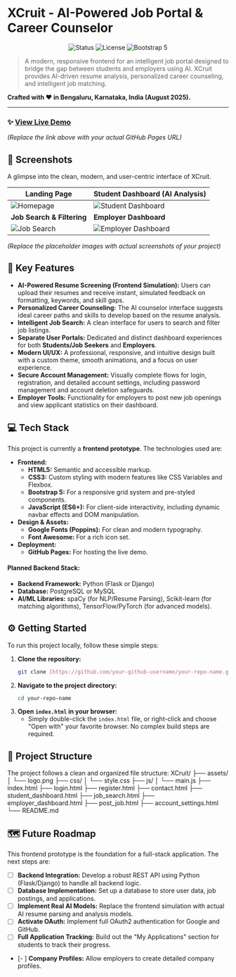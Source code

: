 # XCruit - AI-Powered Job Portal & Career Counselor

<p align="center">
  <img src="https://img.shields.io/badge/Status-Active-success?style=for-the-badge" alt="Status">
  <img src="https://img.shields.io/badge/License-MIT-blue?style=for-the-badge" alt="License">
  <img src="https://img.shields.io/badge/Built%20with-Bootstrap%205-purple?style=for-the-badge" alt="Bootstrap 5">
</p>

> A modern, responsive frontend for an intelligent job portal designed to bridge the gap between students and employers using AI. XCruit provides AI-driven resume analysis, personalized career counseling, and intelligent job matching.

**Crafted with ❤️ in Bengaluru, Karnataka, India (August 2025).**

---

### ✨ [View Live Demo](https://your-github-username.github.io/your-repo-name/)

*(Replace the link above with your actual GitHub Pages URL)*

## 📸 Screenshots

A glimpse into the clean, modern, and user-centric interface of XCruit.

| Landing Page                                      | Student Dashboard (AI Analysis)                      |
| ------------------------------------------------- | ---------------------------------------------------- |
| ![Homepage](https://via.placeholder.com/400x300.png?text=Homepage+Screenshot) | ![Student Dashboard](https://via.placeholder.com/400x300.png?text=Student+Dashboard) |
| **Job Search & Filtering** | **Employer Dashboard** |
| ![Job Search](https://via.placeholder.com/400x300.png?text=Job+Search+Page) | ![Employer Dashboard](https://via.placeholder.com/400x300.png?text=Employer+Dashboard) |

*(Replace the placeholder images with actual screenshots of your project)*

## 🚀 Key Features

- **AI-Powered Resume Screening (Frontend Simulation):** Users can upload their resumes and receive instant, simulated feedback on formatting, keywords, and skill gaps.
- **Personalized Career Counseling:** The AI counselor interface suggests ideal career paths and skills to develop based on the resume analysis.
- **Intelligent Job Search:** A clean interface for users to search and filter job listings.
- **Separate User Portals:** Dedicated and distinct dashboard experiences for both **Students/Job Seekers** and **Employers**.
- **Modern UI/UX:** A professional, responsive, and intuitive design built with a custom theme, smooth animations, and a focus on user experience.
- **Secure Account Management:** Visually complete flows for login, registration, and detailed account settings, including password management and account deletion safeguards.
- **Employer Tools:** Functionality for employers to post new job openings and view applicant statistics on their dashboard.

## 💻 Tech Stack

This project is currently a **frontend prototype**. The technologies used are:

- **Frontend:**
  - **HTML5:** Semantic and accessible markup.
  - **CSS3:** Custom styling with modern features like CSS Variables and Flexbox.
  - **Bootstrap 5:** For a responsive grid system and pre-styled components.
  - **JavaScript (ES6+):** For client-side interactivity, including dynamic navbar effects and DOM manipulation.
- **Design & Assets:**
  - **Google Fonts (Poppins):** For clean and modern typography.
  - **Font Awesome:** For a rich icon set.
- **Deployment:**
  - **GitHub Pages:** For hosting the live demo.

#### Planned Backend Stack:
- **Backend Framework:** Python (Flask or Django)
- **Database:** PostgreSQL or MySQL
- **AI/ML Libraries:** spaCy (for NLP/Resume Parsing), Scikit-learn (for matching algorithms), TensorFlow/PyTorch (for advanced models).

## ⚙️ Getting Started

To run this project locally, follow these simple steps:

1.  **Clone the repository:**
    ```bash
    git clone [https://github.com/your-github-username/your-repo-name.git](https://github.com/your-github-username/your-repo-name.git)
    ```
2.  **Navigate to the project directory:**
    ```bash
    cd your-repo-name
    ```
3.  **Open `index.html` in your browser:**
    -   Simply double-click the `index.html` file, or right-click and choose "Open with" your favorite browser. No complex build steps are required.

## 📂 Project Structure

The project follows a clean and organized file structure:
XCruit/
├── assets/
│   └── logo.png
├── css/
│   └── style.css
├── js/
│   └── main.js
├── index.html
├── login.html
├── register.html
├── contact.html
├── student_dashboard.html
├── job_search.html
├── employer_dashboard.html
├── post_job.html
├── account_settings.html
└── README.md

## 🗺️ Future Roadmap

This frontend prototype is the foundation for a full-stack application. The next steps are:

-   [ ] **Backend Integration:** Develop a robust REST API using Python (Flask/Django) to handle all backend logic.
-   [ ] **Database Implementation:** Set up a database to store user data, job postings, and applications.
-   [ ] **Implement Real AI Models:** Replace the frontend simulation with actual AI resume parsing and analysis models.
-   [ ] **Activate OAuth:** Implement full OAuth2 authentication for Google and GitHub.
-   [ ] **Full Application Tracking:** Build out the "My Applications" section for students to track their progress.
-   [- ] **Company Profiles:** Allow employers to create detailed company profiles.
